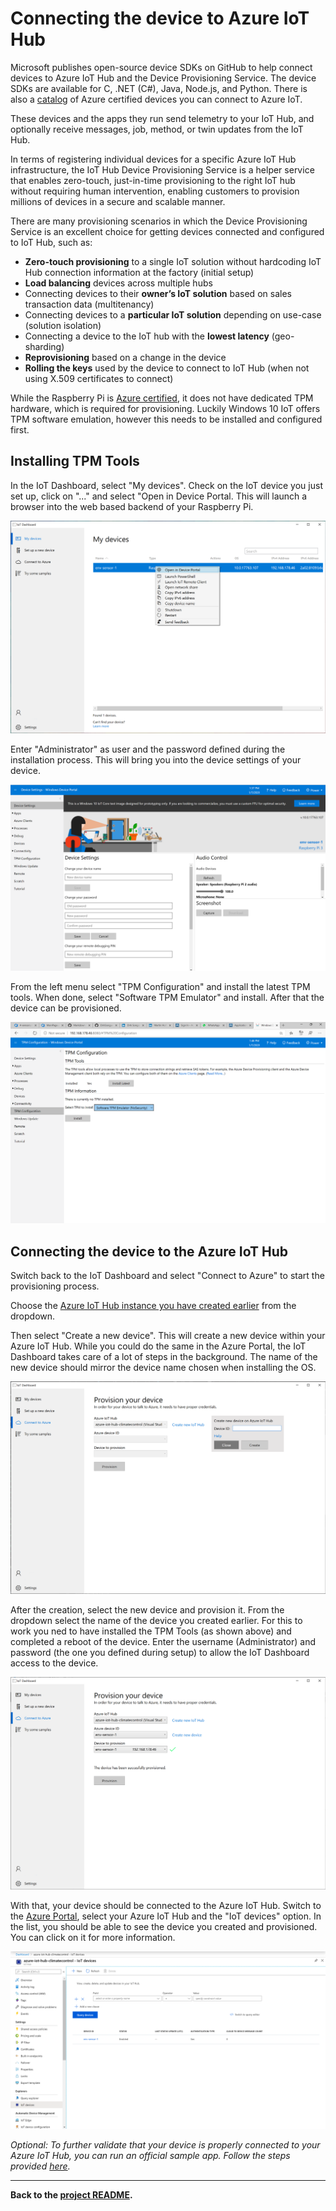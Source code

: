 # Connecting the device to Azure IoT Hub
Microsoft publishes open-source device SDKs on GitHub to help connect devices to Azure IoT Hub and the Device Provisioning Service. The device SDKs are available for C, .NET (C#), Java, Node.js, and Python. There is also a [catalog](https://catalog.azureiotsolutions.com/) of Azure certified devices you can connect to Azure IoT.

These devices and the apps they run send telemetry to your IoT Hub, and optionally receive messages, job, method, or twin updates from the IoT Hub.

In terms of registering individual devices for a specific Azure IoT Hub infrastructure, the IoT Hub Device Provisioning Service is a helper service that enables zero-touch, just-in-time provisioning to the right IoT hub without requiring human intervention, enabling customers to provision millions of devices in a secure and scalable manner.

There are many provisioning scenarios in which the Device Provisioning Service is an excellent choice for getting devices connected and configured to IoT Hub, such as:

* **Zero-touch provisioning** to a single IoT solution without hardcoding IoT Hub connection information at the factory (initial setup)
* **Load balancing** devices across multiple hubs
* Connecting devices to their **owner’s IoT solution** based on sales transaction data (multitenancy)
* Connecting devices to a **particular IoT solution** depending on use-case (solution isolation)
* Connecting a device to the IoT hub with the **lowest latency** (geo-sharding)
* **Reprovisioning** based on a change in the device
* **Rolling the keys** used by the device to connect to IoT Hub (when not using X.509 certificates to connect)

While the Raspberry Pi is [Azure certified](https://catalog.azureiotsolutions.com/details?title=Raspberry_Pi3), it does not have dedicated TPM hardware, which is required for provisioning. Luckily Windows 10 IoT offers TPM software emulation, however this needs to be installed and configured first.


## Installing TPM Tools
In the IoT Dashboard, select "My devices". Check on the IoT device you just set up, click on "..." and select "Open in Device Portal. This will launch a browser into the web based backend of your Raspberry Pi.

![Opening the device portal on your Raspberry Pi](assets/iot-dashboard-device-portal.png)

Enter "Administrator" as user and the password defined during the installation process. This will bring you into the device settings of your device.

![The device portal running on the Raspberry Pi](assets/windows-10-iot-device-portal.png)

From the left menu select "TPM Configuration" and install the latest TPM tools. When done, select "Software TPM Emulator" and install. After that the device can be provisioned.

![The device portal running on the Raspberry Pi](assets/windows-10-iot-device-portal-install-tpm-tools.png)


## Connecting the device to the Azure IoT Hub
Switch back to the IoT Dashboard and select "Connect to Azure" to start the provisioning process.

Choose the [Azure IoT Hub instance you have created earlier](2-setting-up-azure-iot-hub.md) from the dropdown.

Then select "Create a new device". This will create a new device within your Azure IoT Hub. While you could do the same in the Azure Portal, the IoT Dashboard takes care of a lot of steps in the background. The name of the new device should mirror the device name chosen when installing the OS.

![Creating a new device in your Azure IoT Hub](assets/iot-dashboard-connect-device.png)

After the creation, select the new device and provision it. From the dropdown select the name of the device you created earlier. For this to work you ned to have installed the TPM Tools (as shown above) and completed a reboot of the device. Enter the username (Administrator) and password (the one you defined during setup) to allow the IoT Dashboard access to the device.

![Provisioning your device](assets/iot-dashboard-provision-device.png)

With that, your device should be connected to the Azure IoT Hub. Switch to the [Azure Portal](https://portal.azure.com/), select your Azure IoT Hub and the "IoT devices" option. In the list, you should be able to see the device you created and provisioned. You can click on it for more information.

![Azure IoT Hub device list](assets/azure-iot-hub-device-list.png)

*Optional: To further validate that your device is properly connected to your Azure IoT Hub, you can run an official sample app. Follow the steps provided [here](https://github.com/Microsoft/Windows-iotcore-samples/tree/develop/Samples/Azure/IoTHubClients#deploy-the-pre-built-sample-client-application-to-the-device).*

---

**Back to the [project README](../README.md).**